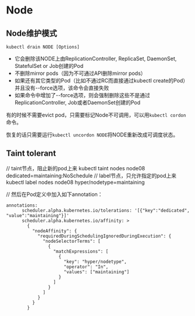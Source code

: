 # Node

## Node维护模式

```
kubectl drain NODE [Options]
```

- 它会删除该NODE上由ReplicationController, ReplicaSet, DaemonSet, StatefulSet or Job创建的Pod
- 不删除mirror pods（因为不可通过API删除mirror pods）
- 如果还有其它类型的Pod（比如不通过RC而直接通过kubectl create的Pod）并且没有--force选项，该命令会直接失败
- 如果命令中增加了--force选项，则会强制删除这些不是通过ReplicationController, Job或者DaemonSet创建的Pod

有的时候不需要evict pod，只需要标记Node不可调用，可以用`kubectl cordon`命令。

恢复的话只需要运行`kubectl uncordon NODE`将NODE重新改成可调度状态。

## Taint tolerant

// taint节点，阻止新的pod上来
kubectl taint nodes node08 dedicated=maintaining:NoSchedule
// label节点，只允许指定的pod上来
kubectl label nodes node08 hyper/nodetype=maintaining

// 然后在Pod定义中加入如下annotation：
```
annotations:
      scheduler.alpha.kubernetes.io/tolerations: '[{"key":"dedicated", "value":"maintaining"}]'
      scheduler.alpha.kubernetes.io/affinity: >
        {
          "nodeAffinity": {
            "requiredDuringSchedulingIgnoredDuringExecution": {
              "nodeSelectorTerms": [
                {
                  "matchExpressions": [
                    {
                      "key": "hyper/nodetype",
                      "operator": "In",
                      "values": ["maintaining"]
                    }
                  ]
                }
              ]
            }
          }
        }
```

